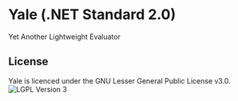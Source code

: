 # Yale (.NET Standard 2.0)
Yet Another Lightweight Evaluator





## License
Yale is licenced under the GNU Lesser General Public License v3.0. 
![LGPL Version 3](https://www.gnu.org/graphics/lgplv3-147x51.png "LGPL Version 3")
